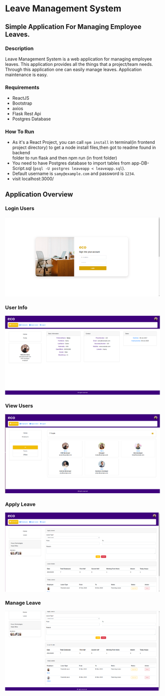 # Leave Management System
## Simple Application For Managing Employee Leaves.

### Description
Leave Management System is a web application for managing employee leaves. This application provides all the things that a project/team needs. Through this application one can easily manage leaves. Application maintenance is easy.

### Requirements
* ReactJS
* Bootstrap
* axios
* Flask Rest Api
* Postgres Database


### How To Run
* As it's a React Project, you can call `npm install` in terminal(in frontend project directory) to get a node install files,then got to readme found in backend    
  folder to run flask and then npm run (in front folder)  
* You need to have Postgres database to import tables from app-DB-Script.sql (`psql -U postgres leaveapp < leaveapp.sql`).
* Default username is `samy@example.com` and password is `1234`.
* visit localhost:3000/

## Application Overview
### Login Users
![Login Users](https://github.com/OmarMohamedSayed/FullStack-LeaveMangamentSystem/blob/main/screenshoots/Screenshot1.png)

### User Info
![Info User](https://github.com/OmarMohamedSayed/FullStack-LeaveMangamentSystem/blob/main/screenshoots/Screenshot2.png)

### View Users
![View Users](https://github.com/OmarMohamedSayed/FullStack-LeaveMangamentSystem/blob/main/screenshoots/Screenshot3.png)

### Apply Leave
![Apply Leave](https://github.com/OmarMohamedSayed/FullStack-LeaveMangamentSystem/blob/main/screenshoots/Screenshot4.png)

### Manage Leave
![My Leaves](https://github.com/OmarMohamedSayed/FullStack-LeaveMangamentSystem/blob/main/screenshoots/Screenshot5.png)
